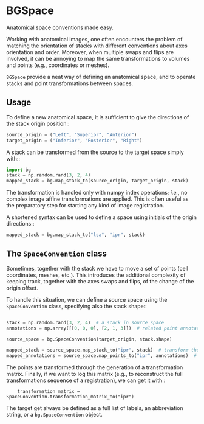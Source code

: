 # BGSpace
Anatomical space conventions made easy.

Working with anatomical images, one often encounters the problem of matching the orientation of stacks with different conventions about axes orientation and order. Moreover, when multiple swaps and flips are involved, it can be annoying to map the same transformations to volumes and points (e.g., coordinates or meshes).

`BGSpace` provide a neat way of defining an anatomical space, and to operate stacks and point transformations between spaces.

## Usage
To define a new anatomical space, it is sufficient to give the directions of the stack origin position::

```python
source_origin = ("Left", "Superior", "Anterior")
target_origin = ("Inferior", "Posterior", "Right")
```

A stack can be transformed from the source to the target space simply with::

```python
import bg
stack = np.random.rand(3, 2, 4)
mapped_stack = bg.map_stack_to(source_origin, target_origin, stack)
```


The transformation is handled only with numpy index operations; *i.e.*, no complex
image affine transformations are applied. This is often useful as the preparatory step for starting any kind of image registration.

A shortened syntax can be used to define a space using initials of the origin directions::

```python
mapped_stack = bg.map_stack_to("lsa", "ipr", stack)
```


## The `SpaceConvention` class

Sometimes, together with the stack we have to move a set of points (cell coordinates, meshes, etc.). This introduces the additional complexity of keeping track, together with the axes swaps and flips, of the change of the origin offset.

To handle this situation, we can define a source space using the `SpaceConvention`
class, specifying also the stack shape::

```python

stack = np.random.rand(3, 2, 4)  # a stack in source space
annotations = np.array([[0, 0, 0], [2, 1, 3]])  # related point annotations

source_space = bg.SpaceConvention(target_origin, stack.shape)

mapped_stack = source_space.map_stack_to("ipr", stack)  # transform the stack
mapped_annotations = source_space.map_points_to("ipr", annotations)  # transform the points
```


The points are transformed through the generation of a transformation matrix.
Finally, if we want to log this matrix (e.g., to reconstruct the full transformations sequence of a registration), we can get it with::

```
    transformation_matrix = SpaceConvention.transformation_matrix_to("ipr")
```

The target get always be defined as a full list of labels, an abbreviation string, or a `bg.SpaceConvention` object.
